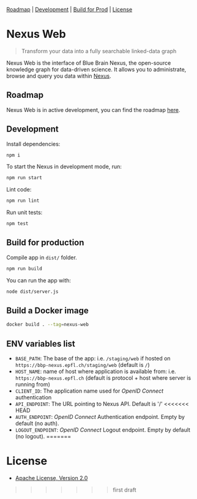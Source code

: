 [Roadmap](#roadmap) |
[Development](#development) |
[Build for Prod](#build-for-production) |
[License](#license)

# Nexus Web

> Transform your data into a fully searchable linked-data graph

Nexus Web is the interface of Blue Brain Nexus, the open-source knowledge graph for data-driven science. It allows you to administrate, browse and query you data within [Nexus](https://bluebrain.github.io/nexus/).

## Roadmap

Nexus Web is in active development, you can find the roadmap [here](./roadmap.md).

## Development

Install dependencies:

```sh
npm i
```

To start the Nexus in development mode, run:

```sh
npm run start
```

Lint code:

```sh
npm run lint
```

Run unit tests:

```sh
npm test
```

## Build for production

Compile app in `dist/` folder.

```sh
npm run build
```

You can run the app with:

```sh
node dist/server.js
```

## Build a Docker image

```sh
docker build . --tag=nexus-web
```

## ENV variables list

- `BASE_PATH`: The base of the app: i.e. `/staging/web` if hosted on `https://bbp-nexus.epfl.ch/staging/web` (default is `/`)
- `HOST_NAME`: name of host where application is available from: i.e. `https://bbp-nexus.epfl.ch` (default is protocol + host where server is running from)
- `CLIENT_ID`: The application name used for _OpenID Connect_ authentication
- `API_ENDPOINT`: The URL pointing to Nexus API. Default is '/'
<<<<<<< HEAD
- `AUTH_ENDPOINT`: _OpenID Connect_ Authentication endpoint. Empty by default (no auth).
- `LOGOUT_ENDPOINT`: _OpenID Connect_ Logout endpoint. Empty by default (no logout).
=======

# License

- [Apache License, Version 2.0](https://www.apache.org/licenses/LICENSE-2.0)
>>>>>>> first draft
